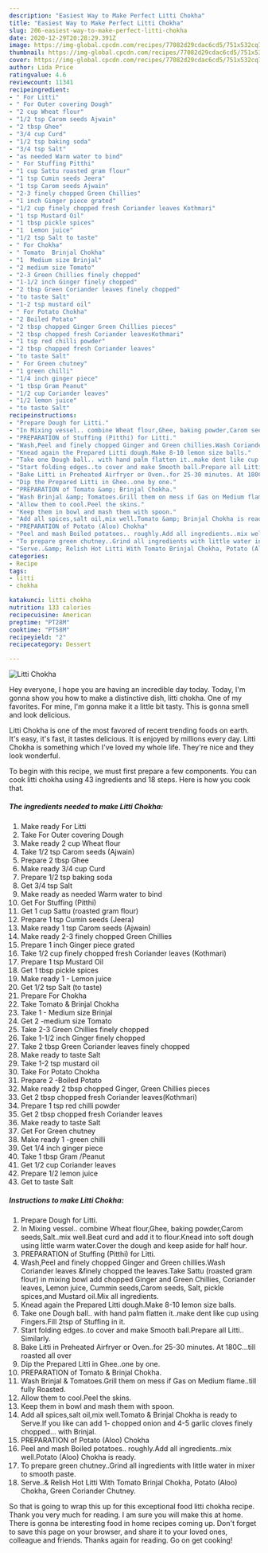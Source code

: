 ```yaml
---
description: "Easiest Way to Make Perfect Litti Chokha"
title: "Easiest Way to Make Perfect Litti Chokha"
slug: 206-easiest-way-to-make-perfect-litti-chokha
date: 2020-12-29T20:28:29.391Z
image: https://img-global.cpcdn.com/recipes/77082d29cdac6cd5/751x532cq70/litti-chokha-recipe-main-photo.jpg
thumbnail: https://img-global.cpcdn.com/recipes/77082d29cdac6cd5/751x532cq70/litti-chokha-recipe-main-photo.jpg
cover: https://img-global.cpcdn.com/recipes/77082d29cdac6cd5/751x532cq70/litti-chokha-recipe-main-photo.jpg
author: Lida Price
ratingvalue: 4.6
reviewcount: 11341
recipeingredient:
- " For Litti"
- " For Outer covering Dough"
- "2 cup Wheat flour"
- "1/2 tsp Carom seeds Ajwain"
- "2 tbsp Ghee"
- "3/4 cup Curd"
- "1/2 tsp baking soda"
- "3/4 tsp Salt"
- "as needed Warm water to bind"
- " For Stuffing Pitthi"
- "1 cup Sattu roasted gram flour"
- "1 tsp Cumin seeds Jeera"
- "1 tsp Carom seeds Ajwain"
- "2-3 finely chopped Green Chillies"
- "1 inch Ginger piece grated"
- "1/2 cup finely chopped fresh Coriander leaves Kothmari"
- "1 tsp Mustard Oil"
- "1 tbsp pickle spices"
- "1  Lemon juice"
- "1/2 tsp Salt to taste"
- " For Chokha"
- " Tomato  Brinjal Chokha"
- "1  Medium size Brinjal"
- "2 medium size Tomato"
- "2-3 Green Chillies finely chopped"
- "1-1/2 inch Ginger finely chopped"
- "2 tbsp Green Coriander leaves finely chopped"
- "to taste Salt"
- "1-2 tsp mustard oil"
- " For Potato Chokha"
- "2 Boiled Potato"
- "2 tbsp chopped Ginger Green Chillies pieces"
- "2 tbsp chopped fresh Coriander leavesKothmari"
- "1 tsp red chilli powder"
- "2 tbsp chopped fresh Coriander leaves"
- "to taste Salt"
- " For Green chutney"
- "1 green chilli"
- "1/4 inch ginger piece"
- "1 tbsp Gram Peanut"
- "1/2 cup Coriander leaves"
- "1/2 lemon juice"
- "to taste Salt"
recipeinstructions:
- "Prepare Dough for Litti."
- "In Mixing vessel.. combine Wheat flour,Ghee, baking powder,Carom seeds,Salt..mix well.Beat curd and add it to flour.Knead into soft dough using little warm water.Cover the dough and keep aside for half hour."
- "PREPARATION of Stuffing (Pitthi) for Litti."
- "Wash,Peel and finely chopped Ginger and Green chillies.Wash Coriander leaves &amp;finely chopped the leaves.Take Sattu (roasted gram flour) in mixing bowl add chopped Ginger and Green Chillies, Coriander leaves, Lemon juice, Cummin seeds,Carom seeds, Salt, pickle spices,and Mustard oil.Mix all ingredients."
- "Knead again the Prepared Litti dough.Make 8-10 lemon size balls."
- "Take one Dough ball.. with hand palm flatten it..make dent like cup using Fingers.Fill 2tsp of Stuffing in it."
- "Start folding edges..to cover and make Smooth ball.Prepare all Litti.. Similarly."
- "Bake Litti in Preheated Airfryer or Oven..for 25-30 minutes. At 180C...till roasted all over"
- "Dip the Prepared Litti in Ghee..one by one."
- "PREPARATION of Tomato &amp; Brinjal Chokha."
- "Wash Brinjal &amp; Tomatoes.Grill them on mess if Gas on Medium flame..till fully Roasted."
- "Allow them to cool.Peel the skins."
- "Keep them in bowl and mash them with spoon."
- "Add all spices,salt oil,mix well.Tomato &amp; Brinjal Chokha is ready to Serve.If you like can add 1- chopped onion and 4-5 garlic cloves finely chopped... with Brinjal."
- "PREPARATION of Potato (Aloo) Chokha"
- "Peel and mash Boiled potatoes.. roughly.Add all ingredients..mix well.Potato (Aloo) Chokha is ready."
- "To prepare green chutney..Grind all ingredients with little water in mixer to smooth paste."
- "Serve..&amp; Relish Hot Litti With Tomato Brinjal Chokha, Potato (Aloo) Chokha, Green Coriander Chutney."
categories:
- Recipe
tags:
- litti
- chokha

katakunci: litti chokha 
nutrition: 133 calories
recipecuisine: American
preptime: "PT28M"
cooktime: "PT58M"
recipeyield: "2"
recipecategory: Dessert

---
```



![Litti Chokha](https://img-global.cpcdn.com/recipes/77082d29cdac6cd5/751x532cq70/litti-chokha-recipe-main-photo.jpg)

Hey everyone, I hope you are having an incredible day today. Today, I'm gonna show you how to make a distinctive dish, litti chokha. One of my favorites. For mine, I'm gonna make it a little bit tasty. This is gonna smell and look delicious.

Litti Chokha is one of the most favored of recent trending foods on earth. It's easy, it's fast, it tastes delicious. It is enjoyed by millions every day. Litti Chokha is something which I've loved my whole life. They're nice and they look wonderful.




To begin with this recipe, we must first prepare a few components. You can cook litti chokha using 43 ingredients and 18 steps. Here is how you cook that.

<!--inarticleads1-->

##### The ingredients needed to make Litti Chokha:

1. Make ready  For Litti
1. Take  For Outer covering Dough
1. Make ready 2 cup Wheat flour
1. Take 1/2 tsp Carom seeds (Ajwain)
1. Prepare 2 tbsp Ghee
1. Make ready 3/4 cup Curd
1. Prepare 1/2 tsp baking soda
1. Get 3/4 tsp Salt
1. Make ready as needed Warm water to bind
1. Get  For Stuffing (Pitthi)
1. Get 1 cup Sattu (roasted gram flour)
1. Prepare 1 tsp Cumin seeds (Jeera)
1. Make ready 1 tsp Carom seeds (Ajwain)
1. Make ready 2-3 finely chopped Green Chillies
1. Prepare 1 inch Ginger piece grated
1. Take 1/2 cup finely chopped fresh Coriander leaves (Kothmari)
1. Prepare 1 tsp Mustard Oil
1. Get 1 tbsp pickle spices
1. Make ready 1 - Lemon juice
1. Get 1/2 tsp Salt (to taste)
1. Prepare  For Chokha
1. Take  Tomato &amp; Brinjal Chokha
1. Take 1 - Medium size Brinjal
1. Get 2 -medium size Tomato
1. Take 2-3 Green Chillies finely chopped
1. Take 1-1/2 inch Ginger finely chopped
1. Take 2 tbsp Green Coriander leaves finely chopped
1. Make ready to taste Salt
1. Take 1-2 tsp mustard oil
1. Take  For Potato Chokha
1. Prepare 2 -Boiled Potato
1. Make ready 2 tbsp chopped Ginger, Green Chillies pieces
1. Get 2 tbsp chopped fresh Coriander leaves(Kothmari)
1. Prepare 1 tsp red chilli powder
1. Get 2 tbsp chopped fresh Coriander leaves
1. Make ready to taste Salt
1. Get  For Green chutney
1. Make ready 1 -green chilli
1. Get 1/4 inch ginger piece
1. Take 1 tbsp Gram /Peanut
1. Get 1/2 cup Coriander leaves
1. Prepare 1/2 lemon juice
1. Get to taste Salt




<!--inarticleads2-->

##### Instructions to make Litti Chokha:

1. Prepare Dough for Litti.
1. In Mixing vessel.. combine Wheat flour,Ghee, baking powder,Carom seeds,Salt..mix well.Beat curd and add it to flour.Knead into soft dough using little warm water.Cover the dough and keep aside for half hour.
1. PREPARATION of Stuffing (Pitthi) for Litti.
1. Wash,Peel and finely chopped Ginger and Green chillies.Wash Coriander leaves &amp;finely chopped the leaves.Take Sattu (roasted gram flour) in mixing bowl add chopped Ginger and Green Chillies, Coriander leaves, Lemon juice, Cummin seeds,Carom seeds, Salt, pickle spices,and Mustard oil.Mix all ingredients.
1. Knead again the Prepared Litti dough.Make 8-10 lemon size balls.
1. Take one Dough ball.. with hand palm flatten it..make dent like cup using Fingers.Fill 2tsp of Stuffing in it.
1. Start folding edges..to cover and make Smooth ball.Prepare all Litti.. Similarly.
1. Bake Litti in Preheated Airfryer or Oven..for 25-30 minutes. At 180C...till roasted all over
1. Dip the Prepared Litti in Ghee..one by one.
1. PREPARATION of Tomato &amp; Brinjal Chokha.
1. Wash Brinjal &amp; Tomatoes.Grill them on mess if Gas on Medium flame..till fully Roasted.
1. Allow them to cool.Peel the skins.
1. Keep them in bowl and mash them with spoon.
1. Add all spices,salt oil,mix well.Tomato &amp; Brinjal Chokha is ready to Serve.If you like can add 1- chopped onion and 4-5 garlic cloves finely chopped... with Brinjal.
1. PREPARATION of Potato (Aloo) Chokha
1. Peel and mash Boiled potatoes.. roughly.Add all ingredients..mix well.Potato (Aloo) Chokha is ready.
1. To prepare green chutney..Grind all ingredients with little water in mixer to smooth paste.
1. Serve..&amp; Relish Hot Litti With Tomato Brinjal Chokha, Potato (Aloo) Chokha, Green Coriander Chutney.




So that is going to wrap this up for this exceptional food litti chokha recipe. Thank you very much for reading. I am sure you will make this at home. There is gonna be interesting food in home recipes coming up. Don't forget to save this page on your browser, and share it to your loved ones, colleague and friends. Thanks again for reading. Go on get cooking!
